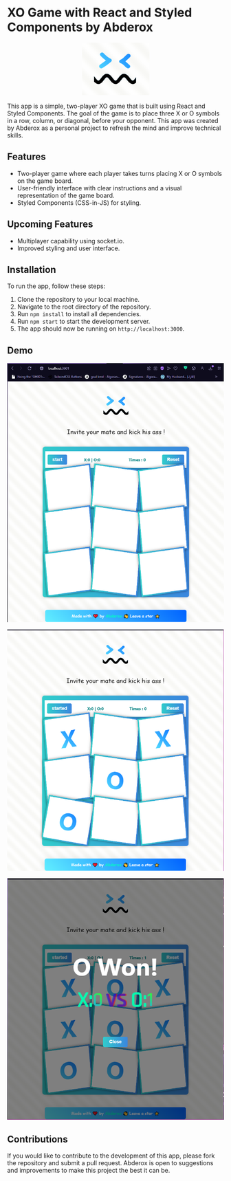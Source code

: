 # XO Game with React and Styled Components by Abderox

<p
    align="center"
>
    <img
        src="./github/logo.png"
        alt="XO Game with React and Styled Components by Abderox"
    />
</p>


This app is a simple, two-player XO game that is built using React and Styled Components. The goal of the game is to place three X or O symbols in a row, column, or diagonal, before your opponent. This app was created by Abderox as a personal project to refresh the mind and improve technical skills.

## Features

- Two-player game where each player takes turns placing X or O symbols on the game board.
- User-friendly interface with clear instructions and a visual representation of the game board.
- Styled Components (CSS-in-JS) for styling.


## Upcoming Features

- Multiplayer capability using socket.io.
- Improved styling and user interface.

## Installation

To run the app, follow these steps:

1. Clone the repository to your local machine.
2. Navigate to the root directory of the repository.
3. Run `npm install` to install all dependencies.
4. Run `npm start` to start the development server.
5. The app should now be running on `http://localhost:3000`.

## Demo


<p
    align="center"
>
    <img
        src="./github/1.png"
        alt="XO Game with React and Styled Components by Abderox"
    />
</p>

<p
    align="center"
>
    <img
        src="./github/2.png"
        alt="XO Game with React and Styled Components by Abderox"
    />
</p>

<p
    align="center"
>
    <img
        src="./github/3.png"
        alt="XO Game with React and Styled Components by Abderox"
    />
</p>

## Contributions

If you would like to contribute to the development of this app, please fork the repository and submit a pull request. Abderox is open to suggestions and improvements to make this project the best it can be.



